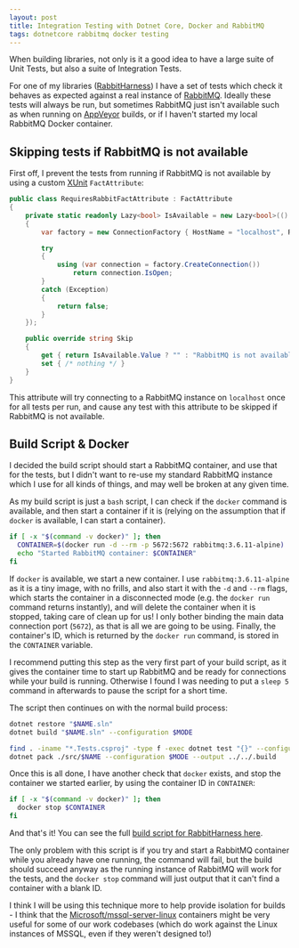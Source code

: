 ```yaml
---
layout: post
title: Integration Testing with Dotnet Core, Docker and RabbitMQ
tags: dotnetcore rabbitmq docker testing
---
```


When building libraries, not only is it a good idea to have a large suite of Unit Tests, but also a suite of Integration Tests.

For one of my libraries ([RabbitHarness](https://github.com/pondidum/rabbitharness)) I have a set of tests which check it behaves as expected against a real instance of [RabbitMQ](http://www.rabbitmq.com/).  Ideally these tests will always be run, but sometimes RabbitMQ just isn't available such as when running on [AppVeyor](https://ci.appveyor.com/project/Pondidum/rabbitharness) builds, or if I haven't started my local RabbitMQ Docker container.

## Skipping tests if RabbitMQ is not available

First off, I prevent the tests from running if RabbitMQ is not available by using a custom [XUnit](https://xunit.github.io/) `FactAttribute`:

```csharp
public class RequiresRabbitFactAttribute : FactAttribute
{
	private static readonly Lazy<bool> IsAvailable = new Lazy<bool>(() =>
	{
		var factory = new ConnectionFactory { HostName = "localhost", RequestedConnectionTimeout = 1000 };

		try
		{
			using (var connection = factory.CreateConnection())
				return connection.IsOpen;
		}
		catch (Exception)
		{
			return false;
		}
	});

	public override string Skip
	{
		get { return IsAvailable.Value ? "" : "RabbitMQ is not available";  }
		set { /* nothing */ }
	}
}
```

This attribute will try connecting to a RabbitMQ instance on `localhost` once for all tests per run, and cause any test with this attribute to be skipped if RabbitMQ is not available.

## Build Script & Docker

I decided the build script should start a RabbitMQ container, and use that for the tests, but I didn't want to re-use my standard RabbitMQ instance which I use for all kinds of things, and may well be broken at any given time.

As my build script is just a `bash` script, I can check if the `docker` command is available, and then start a container if it is (relying on the assumption that if `docker` is available, I can start a container).

```bash
if [ -x "$(command -v docker)" ]; then
  CONTAINER=$(docker run -d --rm -p 5672:5672 rabbitmq:3.6.11-alpine)
  echo "Started RabbitMQ container: $CONTAINER"
fi
```

If `docker` is available, we start a new container.  I use `rabbitmq:3.6.11-alpine` as it is a tiny image, with no frills, and also start it with the `-d` and `--rm` flags, which starts the container in a disconnected mode (e.g. the `docker run` command returns instantly), and will delete the container when it is stopped, taking care of clean up for us! I only bother binding the main data connection port (`5672`), as that is all we are going to be using. Finally, the container's ID, which is returned by the `docker run` command, is stored in the `CONTAINER` variable.

I recommend putting this step as the very first part of your build script, as it gives the container time to start up RabbitMQ and be ready for connections while your build is running.  Otherwise I found I was needing to put a `sleep 5` command in afterwards to pause the script for a short time.

The script then continues on with the normal build process:

```bash
dotnet restore "$NAME.sln"
dotnet build "$NAME.sln" --configuration $MODE

find . -iname "*.Tests.csproj" -type f -exec dotnet test "{}" --configuration $MODE \;
dotnet pack ./src/$NAME --configuration $MODE --output ../../.build
```

Once this is all done, I have another check that `docker` exists, and stop the container we started earlier, by using the container ID in `CONTAINER`:

```bash
if [ -x "$(command -v docker)" ]; then
  docker stop $CONTAINER
fi
```

And that's it!  You can see the full [build script for RabbitHarness here](https://github.com/Pondidum/RabbitHarness/blob/master/build.sh).

The only problem with this script is if you try and start a RabbitMQ container while you already have one running, the command will fail, but the build should succeed anyway as the running instance of RabbitMQ will work for the tests, and the `docker stop` command will just output that it can't find a container with a blank ID.

I think I will be using this technique more to help provide isolation for builds - I think that the [Microsoft/mssql-server-linux](https://hub.docker.com/r/microsoft/mssql-server-linux/) containers might be very useful for some of our work codebases (which do work against the Linux instances of MSSQL, even if they weren't designed to!)
